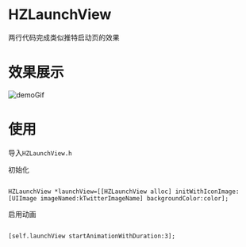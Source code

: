 # HZLaunchView

两行代码完成类似推特启动页的效果

# 效果展示
![demoGif](http://7xiym9.com1.z0.glb.clouddn.com/HZLaunchView.gif)

# 使用

导入`HZLaunchView.h`

初始化

```

HZLaunchView *launchView=[[HZLaunchView alloc] initWithIconImage:[UIImage imageNamed:kTwitterImageName] backgroundColor:color];

```

启用动画

```

[self.launchView startAnimationWithDuration:3];

```


